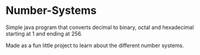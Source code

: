 # Number-Systems
Simple java program that converts decimal to binary, octal and hexadecimal starting at 1 and ending at 256.

Made as a fun little project to learn about the different number systems.
